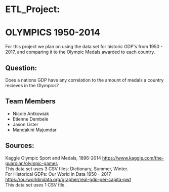 # ETL_Project:  
# OLYMPICS 1950-2014  
For this project we plan on using the data set for historic GDP's from 1950 - 2017, and comparing it to the Olympic Medals awarded to each country.  
## Question:  
Does a nations GDP have any correlation to the amount of medals a country recieves in the Olympics?  
## Team Members  
* Nicole Antkowiak  
* Etienne Dembele  
* Jason Lister  
* Mandakini Majumdar  
## Sources:  
Kaggle Olympic Sport and Medals, 1896-2014 https://www.kaggle.com/the-guardian/olympic-games  
This data set uses 3 CSV files: Dictionary, Summer, Winter.  
For Historical GDPs: Our World in Data 1950 - 2017 https://ourworldindata.org/grapher/real-gdp-per-capita-pwt  
This data set uses 1 CSV file.  
